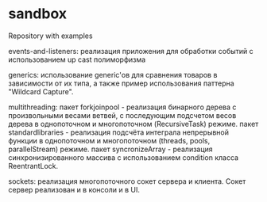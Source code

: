 # sandbox
Repository with examples

events-and-listeners: реализация приложения для обработки событий с использованием up cast полиморфизма

generics: использование generic'ов для сравнения товаров в зависимости от их типа, а также пример использования паттерна "Wildcard Capture".

multithreading:
  пакет forkjoinpool - реализация бинарного дерева с произвольными весами ветвей, с последующим подсчетом весов дерева в однопоточном и многопоточном (RecursiveTask) режиме.
  пакет standardlibraries - реализация подсчёта интеграла непрерывной функции в однопоточном и многопоточном (threads, pools, parallelStream) режиме.
  пакет syncronizeArray - реализация синхронизированного массива с использованием condition класса ReentrantLock.

sockets: реализация многопоточного сокет сервера и клиента. Сокет сервер реализован и в консоли и в UI.
